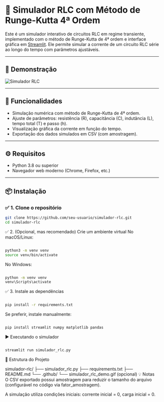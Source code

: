 # 🔄 Simulador RLC com Método de Runge-Kutta 4ª Ordem

Este é um simulador interativo de circuitos RLC em regime transiente, implementado com o método de Runge-Kutta de 4ª ordem e interface gráfica em [Streamlit](https://streamlit.io/). Ele permite simular a corrente de um circuito RLC série ao longo do tempo com parâmetros ajustáveis.

---

## 📸 Demonstração

![Simulador RLC](.github/simulador_rlc_demo.gif) <!-- Substitua pelo caminho real do seu GIF ou screenshot -->

---

## 🧪 Funcionalidades

- Simulação numérica com método de Runge-Kutta de 4ª ordem.
- Ajuste de parâmetros: resistência (R), capacitância (C), indutância (L), tempo total (T) e passo (h).
- Visualização gráfica da corrente em função do tempo.
- Exportação dos dados simulados em CSV (com amostragem).

---

## ⚙️ Requisitos

- Python 3.8 ou superior
- Navegador web moderno (Chrome, Firefox, etc.)

---

## 📦 Instalação

### ✅ 1. Clone o repositório

```bash
git clone https://github.com/seu-usuario/simulador-rlc.git
cd simulador-rlc
```

✅ 2. (Opcional, mas recomendado) Crie um ambiente virtual
No macOS/Linux:
```bash

python3 -m venv venv
source venv/bin/activate
```
No Windows:
```bash

python -m venv venv
venv\Scripts\activate
```
✅ 3. Instale as dependências
```bash

pip install -r requirements.txt
```
Se preferir, instale manualmente:

```bash

pip install streamlit numpy matplotlib pandas
```
▶️ Executando o simulador
```bash

streamlit run simulador_rlc.py
```
📂 Estrutura do Projeto

simulador-rlc/
├── simulador_rlc.py
├── requirements.txt
├── README.md
└── .github/
    └── simulador_rlc_demo.gif (opcional)
💡 Notas
O CSV exportado possui amostragem para reduzir o tamanho do arquivo (configurável no código via fator_amostragem).

A simulação utiliza condições iniciais: corrente inicial = 0, carga inicial = 0.
